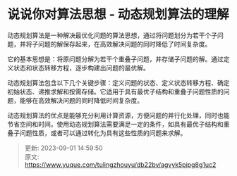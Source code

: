 # 说说你对算法思想 - 动态规划算法的理解

动态规划算法是一种解决最优化问题的算法思想，通过将问题划分为若干个子问题，并将子问题的解保存起来，在高效解决问题的同时降低了时间复杂度。

它的基本思想是：将原问题分解为若干个重叠子问题，并存储子问题的解。通过定义状态和状态转移方程，逐步构建出问题的最优解。

动态规划算法包含以下几个关键步骤：定义问题的状态、定义状态转移方程、确定初始状态、递推求解和按需存储。它适用于具有最优子结构和重叠子问题性质的问题，能够在高效解决问题的同时降低时间复杂度。

动态规划算法的优点是能够充分利用计算资源，方便问题的并行化处理，同时也能节省空间和时间。使用动态规划算法需要满足一定的条件，如具有最优子结构和重叠子问题性质，或者可以通过转化为具有这些性质的问题来求解。



> 更新: 2023-09-01 14:59:50  
> 原文: <https://www.yuque.com/tulingzhouyu/db22bv/agvyk5pipg8g1uc2>